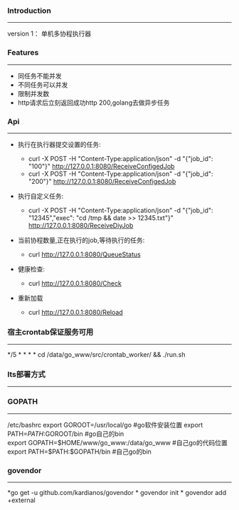 ### Introduction
----
version 1：
单机多协程执行器

### Features
----
* 同任务不能并发
* 不同任务可以并发
* 限制并发数
* http请求后立刻返回成功http 200,golang去做异步任务

### Api
----
* 执行在执行器提交设置的任务:
    * curl -X POST -H "Content-Type:application/json" -d "{\"job_id\": \"100\"}" http://127.0.0.1:8080/ReceiveConfigedJob
    * curl -X POST -H "Content-Type:application/json" -d "{\"job_id\": \"200\"}" http://127.0.0.1:8080/ReceiveConfigedJob

* 执行自定义任务:
    * curl -X POST -H "Content-Type:application/json" -d "{\"job_id\": \"12345\",\"exec\": \"cd /tmp && date >> 12345.txt\"}" http://127.0.0.1:8080/ReceiveDiyJob

* 当前协程数量,正在执行的job,等待执行的任务:
    * curl http://127.0.0.1:8080/QueueStatus
    
* 健康检查:
    * curl http://127.0.0.1:8080/Check
    
* 重新加载 
    * curl http://127.0.0.1:8080/Reload


### 宿主crontab保证服务可用
----
*/5  * * * * cd /data/go_www/src/crontab_worker/ && ./run.sh

### lts部署方式
----

### GOPATH
----
/etc/bashrc
export GOROOT=/usr/local/go #go软件安装位置
export PATH=$PATH:$GOROOT/bin #go自己的bin                                                                                                                                                                       
export GOPATH=$HOME/www/go_www:/data/go_www #自己go的代码位置
export PATH=$PATH:$GOPATH/bin #自己go的bin

### govendor
----
*go get -u github.com/kardianos/govendor
    * govendor init
    * govendor add +external
